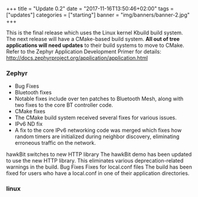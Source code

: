 +++
title = "Update 0.2"
date = "2017-11-16T13:50:46+02:00"
tags = ["updates"]
categories = ["starting"]
banner = "img/banners/banner-2.jpg"
+++


This is the final release which uses the Linux kernel Kbuild build system. The next release will have a CMake-based build system. **All out of tree applications will need updates** to their build systems to move to CMake. Refer to the Zephyr Application Development Primer for details: http://docs.zephyrproject.org/application/application.html

### Zephyr
- Bug Fixes
 - Bluetooth fixes
  - Notable fixes include over ten patches to Bluetooth Mesh, along with two fixes to the core BT controller code.
 - CMake fixes
  - The CMake build system received several fixes for various issues.
 - IPv6 ND fix
  - A fix to the core IPv6 networking code was merged which fixes how random timers are initialized during neighbor discovery, eliminating erroneous traffic on the network.

hawkBit switches to new HTTP library
The hawkBit demo has been updated to use the new HTTP library. This eliminates various deprecation-related warnings in the build.
Bug Fixes
Fixes for local.conf files
The build has been fixed for users who have a local.conf in one of their application directories.

### linux
